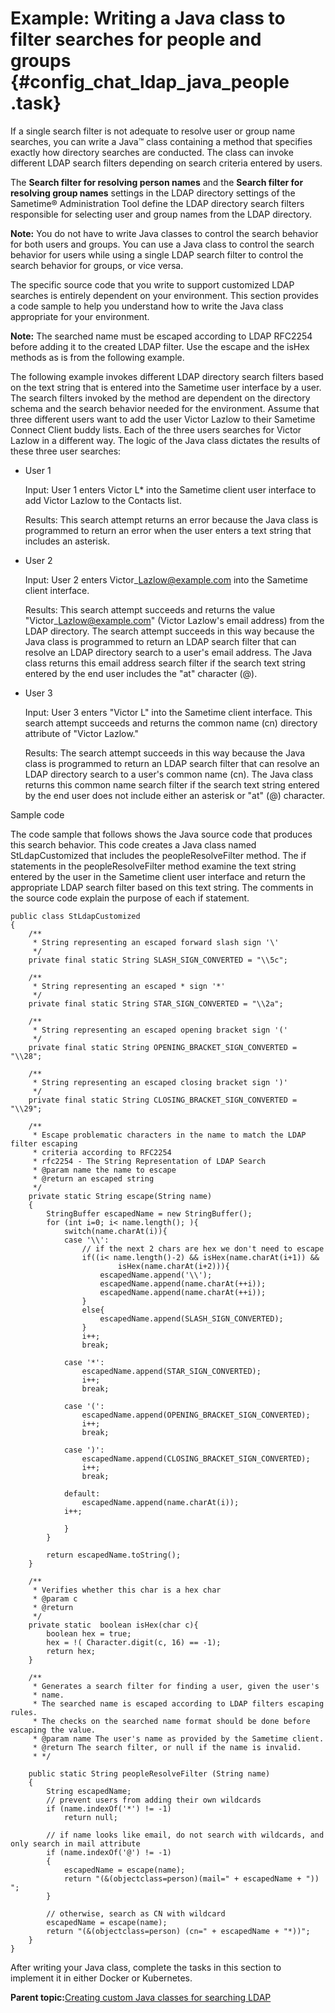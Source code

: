 # Example: Writing a Java class to filter searches for people and groups {#config_chat_ldap_java_people .task}

If a single search filter is not adequate to resolve user or group name searches, you can write a Java™ class containing a method that specifies exactly how directory searches are conducted. The class can invoke different LDAP search filters depending on search criteria entered by users.

The **Search filter for resolving person names** and the **Search filter for resolving group names** settings in the LDAP directory settings of the Sametime® Administration Tool define the LDAP directory search filters responsible for selecting user and group names from the LDAP directory.

**Note:** You do not have to write Java classes to control the search behavior for both users and groups. You can use a Java class to control the search behavior for users while using a single LDAP search filter to control the search behavior for groups, or vice versa.

The specific source code that you write to support customized LDAP searches is entirely dependent on your environment. This section provides a code sample to help you understand how to write the Java class appropriate for your environment.

**Note:** The searched name must be escaped according to LDAP RFC2254 before adding it to the created LDAP filter. Use the escape and the isHex methods as is from the following example.

The following example invokes different LDAP directory search filters based on the text string that is entered into the Sametime user interface by a user. The search filters invoked by the method are dependent on the directory schema and the search behavior needed for the environment. Assume that three different users want to add the user Victor Lazlow to their Sametime Connect Client buddy lists. Each of the three users searches for Victor Lazlow in a different way. The logic of the Java class dictates the results of these three user searches:

-   User 1

    Input: User 1 enters Victor L\* into the Sametime client user interface to add Victor Lazlow to the Contacts list.

    Results: This search attempt returns an error because the Java class is programmed to return an error when the user enters a text string that includes an asterisk.

-   User 2

    Input: User 2 enters Victor\_Lazlow@example.com into the Sametime client interface.

    Results: This search attempt succeeds and returns the value "Victor\_Lazlow@example.com" \(Victor Lazlow's email address\) from the LDAP directory. The search attempt succeeds in this way because the Java class is programmed to return an LDAP search filter that can resolve an LDAP directory search to a user's email address. The Java class returns this email address search filter if the search text string entered by the end user includes the "at" character \(@\).

-   User 3

    Input: User 3 enters "Victor L" into the Sametime client interface. This search attempt succeeds and returns the common name \(cn\) directory attribute of "Victor Lazlow."

    Results: The search attempt succeeds in this way because the Java class is programmed to return an LDAP search filter that can resolve an LDAP directory search to a user's common name \(cn\). The Java class returns this common name search filter if the search text string entered by the end user does not include either an asterisk or "at" \(@\) character.


Sample code

The code sample that follows shows the Java source code that produces this search behavior. This code creates a Java class named StLdapCustomized that includes the peopleResolveFilter method. The if statements in the peopleResolveFilter method examine the text string entered by the user in the Sametime client user interface and return the appropriate LDAP search filter based on this text string. The comments in the source code explain the purpose of each if statement.

```
public class StLdapCustomized
{
	/**
	 * String representing an escaped forward slash sign '\'
	 */
	private final static String SLASH_SIGN_CONVERTED = "\\5c";

	/**
	 * String representing an escaped * sign '*'
	 */
	private final static String STAR_SIGN_CONVERTED = "\\2a";

	/**
	 * String representing an escaped opening bracket sign '('
	 */
	private final static String OPENING_BRACKET_SIGN_CONVERTED = "\\28";

	/**
	 * String representing an escaped closing bracket sign ')'
	 */
	private final static String CLOSING_BRACKET_SIGN_CONVERTED = "\\29";

	/**
	 * Escape problematic characters in the name to match the LDAP filter escaping
	 * criteria according to RFC2254
	 * rfc2254 - The String Representation of LDAP Search 
	 * @param name the name to escape
	 * @return an escaped string
	 */
	private static String escape(String name)
	{
		StringBuffer escapedName = new StringBuffer();
		for (int i=0; i< name.length(); ){
			switch(name.charAt(i)){
			case '\\':
				// if the next 2 chars are hex we don't need to escape
				if((i< name.length()-2) && isHex(name.charAt(i+1)) &&
						isHex(name.charAt(i+2))){
					escapedName.append('\\');
					escapedName.append(name.charAt(++i));
					escapedName.append(name.charAt(++i));
				}
				else{
					escapedName.append(SLASH_SIGN_CONVERTED);
				}
				i++;
				break;

			case '*':
				escapedName.append(STAR_SIGN_CONVERTED);
				i++;
				break;

			case '(':
				escapedName.append(OPENING_BRACKET_SIGN_CONVERTED);
				i++;
				break;

			case ')':
				escapedName.append(CLOSING_BRACKET_SIGN_CONVERTED);
				i++;
				break;

			default:
				escapedName.append(name.charAt(i));
			i++;

			}
		}

		return escapedName.toString();
	}

	/**
	 * Verifies whether this char is a hex char
	 * @param c
	 * @return
	 */
	private static  boolean isHex(char c){
		boolean hex = true;
		hex = !( Character.digit(c, 16) == -1);
		return hex;
	}

	/**
	 * Generates a search filter for finding a user, given the user's 
	 * name. 
	 * The searched name is escaped according to LDAP filters escaping rules.
	 * The checks on the searched name format should be done before escaping the value.
	 * @param name The user's name as provided by the Sametime client.
	 * @return The search filter, or null if the name is invalid. 
	 * */ 

	public static String peopleResolveFilter (String name) 
	{ 
		String escapedName;
		// prevent users from adding their own wildcards
		if (name.indexOf('*') != -1) 
			return null;

		// if name looks like email, do not search with wildcards, and only search in mail attribute 
		if (name.indexOf('@') != -1) 
		{
			escapedName = escape(name);
			return "(&(objectclass=person)(mail=" + escapedName + ")) ";
		}

		// otherwise, search as CN with wildcard
		escapedName = escape(name);
		return "(&(objectclass=person) (cn=" + escapedName + "*))";
	}
}
```

After writing your Java class, complete the tasks in this section to implement it in either Docker or Kubernetes.

**Parent topic:**[Creating custom Java classes for searching LDAP](creating_custom_java.md)

